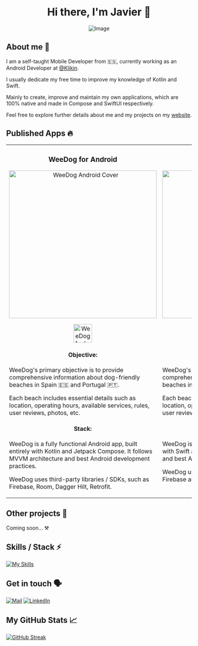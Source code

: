 <div align="center">

# Hi there, I'm Javier 👋

![Image](https://github.com/jarg-147/jarg-147/assets/101630863/ba7e1941-d0ba-40ed-9722-615eea85d281)

</div>

## About me 🙂

I am a self-taught Mobile Developer from 🇪🇸, currently working as an Android Developer at [@Klikin](https://www.klikin.com/).

I usually dedicate my free time to improve my knowledge of Kotlin and Swift.

Mainly to create, improve and maintain my own applications, which are 100% native and made in Compose and SwiftUI
respectively.

Feel free to explore further details about me and my projects on my [website](https://jarg-147.github.io/).

## Published Apps 🔥

<table>  
<tr style="vertical-align:top">
<td width="50%">
<h3 align="center">WeeDog for Android</h3>
<div align="center">
<img src="https://github.com/jarg-147/jarg-147/assets/101630863/491a1c39-55a8-4b06-ad80-5985b30b6824" width="400" alt="WeeDog Android Cover">
<p>
<a href="https://play.google.com/store/apps/details?id=com.bitbiird.weedog" target="_blank">
<img src="https://github-production-user-asset-6210df.s3.amazonaws.com/101630863/262811167-3cab662c-4e28-4cfe-a240-cf0fed0d7386.png" height="50" alt="WeeDog Android Cover">
</a>
</p>
</div>
<div align="center">
<h4>Objective:</h4>
</div>      
<p>WeeDog's primary objective is to provide comprehensive information about dog-friendly beaches in Spain 🇪🇸 and Portugal 🇵🇹.</p>
<p>Each beach includes essential details such as location, operating hours, available services, rules, user reviews, photos, etc.</p>
<div align="center">
<h4>Stack:</h4>
</div>      
<p>WeeDog is a fully functional Android app, built entirely with Kotlin and Jetpack Compose. It follows MVVM architecture and best Android development practices.<p>
<p>WeeDog uses third-party libraries / SDKs, such as Firebase, Room, Dagger Hilt, Retrofit.</p>
</td>
<td width="50%">
<h3 align="center">WeeDog for iOS</h3>
<div align="center">
<img src="https://github.com/jarg-147/jarg-147/assets/101630863/4ce240fe-b495-46c7-8adb-8a59f5ba4d16" width="400" alt="WeeDog Android Cover">
<p>
<a href="https://apps.apple.com/es/app/weedog-playas-para-perros/id6451301481" target="_blank">
<img src="https://github-production-user-asset-6210df.s3.amazonaws.com/101630863/262811169-29b32577-e8d9-452f-8227-2e32c4dbf4ee.png" height="50" alt="WeeDog Android Cover">
</a>
</p>
</div>
<div align="center">
<h4>Objective:</h4>
</div>      
<p>WeeDog's primary objective is to provide comprehensive information about dog-friendly beaches in Spain 🇪🇸 and Portugal 🇵🇹.</p>
<p>Each beach includes essential details such as location, operating hours, available services, rules, user reviews, photos, etc.</p>
<div align="center">
<h4>Stack:</h4>
</div>      
<p>WeeDog is a fully functional iOS app, built entirely with Swift and SwiftUI. It follows MVVM architecture and best Apple development practices.<p>
<p>WeeDog uses third-party libraries / SDKs, such as Firebase and Realm.</p>
</td>
</tr>
</table>

## Other projects 👀

Coming soon... ⚒️

## Skills / Stack ⚡️

[![My Skills](https://skillicons.dev/icons?i=kotlin,swift,androidstudio,idea,ktor,gradle,firebase,git,github,postman)](https://skillicons.dev)

## Get in touch 🗣️

[![Mail](https://play-lh.googleusercontent.com/KSuaRLiI_FlDP8cM4MzJ23ml3og5Hxb9AapaGTMZ2GgR103mvJ3AAnoOFz1yheeQBBI=w46-h46-rw)](mailto:hello@jargcode.com)
[![LinkedIn](https://skillicons.dev/icons?i=linkedin)](https://www.linkedin.com/in/javier-romero-gil/)

## My GitHub Stats 📈

[![GitHub Streak](https://streak-stats.demolab.com?user=jarg-147&theme=material-palenight&border_radius=8&mode=weekly)](https://git.io/streak-stats)
